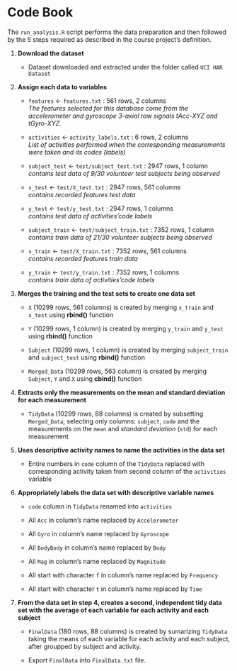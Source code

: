 # Code Book

The `run_analysis.R` script performs the data preparation and then followed by the 5 steps required as described in the course project’s definition.

1.  **Download the dataset**

    -   Dataset downloaded and extracted under the folder called `UCI HAR Dataset`

2.  **Assign each data to variables**

    -   `features` \<- `features.txt` : 561 rows, 2 columns\
        *The features selected for this database come from the accelerometer and gyroscope 3-axial raw signals tAcc-XYZ and tGyro-XYZ.*

    -   `activities` \<- `activity_labels.txt` : 6 rows, 2 columns\
        *List of activities performed when the corresponding measurements were taken and its codes (labels)*

    -   `subject_test` \<- `test/subject_test.txt` : 2947 rows, 1 column\
        *contains test data of 9/30 volunteer test subjects being observed*

    -   `x_test` \<- `test/X_test.txt` : 2947 rows, 561 columns\
        *contains recorded features test data*

    -   `y_test` \<- `test/y_test.txt` : 2947 rows, 1 columns\
        *contains test data of activities’code labels*

    -   `subject_train` \<- `test/subject_train.txt` : 7352 rows, 1 column\
        *contains train data of 21/30 volunteer subjects being observed*

    -   `x_train` \<- `test/X_train.txt` : 7352 rows, 561 columns\
        *contains recorded features train data*

    -   `y_train` \<- `test/y_train.txt` : 7352 rows, 1 columns\
        *contains train data of activities’code labels*

3.  **Merges the training and the test sets to create one data set**

    -   `X` (10299 rows, 561 columns) is created by merging `x_train` and `x_test` using **rbind()** function

    -   `Y` (10299 rows, 1 column) is created by merging `y_train` and `y_test` using **rbind()** function

    -   `Subject` (10299 rows, 1 column) is created by merging `subject_train` and `subject_test` using **rbind()** function

    -   `Merged_Data` (10299 rows, 563 column) is created by merging `Subject`, `Y` and `X` using **cbind()** function

4.  **Extracts only the measurements on the mean and standard deviation for each measurement**

    -   `TidyData` (10299 rows, 88 columns) is created by subsetting `Merged_Data`, selecting only columns: `subject`, `code` and the measurements on the `mean` and *standard deviation* (`std`) for each measurement

5.  **Uses descriptive activity names to name the activities in the data set**

    -   Entire numbers in `code` column of the `TidyData` replaced with corresponding activity taken from second column of the `activities` variable

6.  **Appropriately labels the data set with descriptive variable names**

    -   `code` column in `TidyData` renamed into `activities`

    -   All `Acc` in column’s name replaced by `Accelerometer`

    -   All `Gyro` in column’s name replaced by `Gyroscope`

    -   All `BodyBody` in column’s name replaced by `Body`

    -   All `Mag` in column’s name replaced by `Magnitude`

    -   All start with character `f` in column’s name replaced by `Frequency`

    -   All start with character `t` in column’s name replaced by `Time`

7.  **From the data set in step 4, creates a second, independent tidy data set with the average of each variable for each activity and each subject**

    -   `FinalData` (180 rows, 88 columns) is created by sumarizing `TidyData` taking the means of each variable for each activity and each subject, after groupped by subject and activity.

    -   Export `FinalData` into `FinalData.txt` file.
